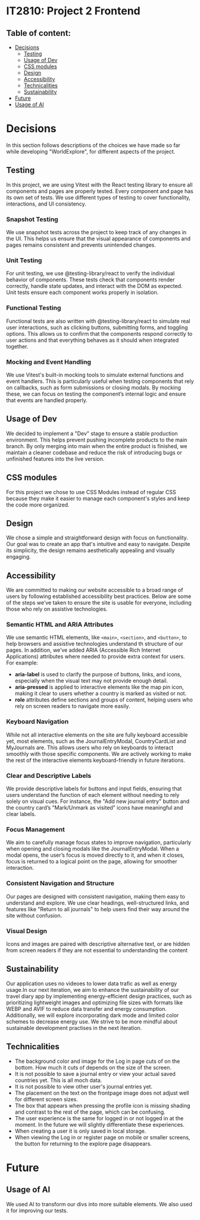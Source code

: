 # IT2810: Project 2 Frontend

## Table of content:

- [Decisions](#decisions)
  - [Testing](#testing)
  - [Usage of Dev](#usage-of-dev)
  - [CSS modules](#css-modules)
  - [Design](#design)
  - [Accessibility](#accessibility)
  - [Technicalities](#technicalities)
  - [Sustainability](#sustainability)
- [Future](#future)
- [Usage of AI](#usage-of-ai)

# Decisions

In this section follows descriptions of the choices we have made so far while developing "WorldExplore", for different aspects of the project.

## Testing

In this project, we are using Vitest with the React testing library to ensure all components and pages are properly tested. Every component and page has its own set of tests. We use different types of testing to cover functionality, interactions, and UI consistency.

### Snapshot Testing
We use snapshot tests across the project to keep track of any changes in the UI. This helps us ensure that the visual appearance of components and pages remains consistent and prevents unintended changes.

### Unit Testing
For unit testing, we use @testing-library/react to verify the individual behavior of components. These tests check that components render correctly, handle state updates, and interact with the DOM as expected. Unit tests ensure each component works properly in isolation.

### Functional Testing
Functional tests are also written with @testing-library/react to simulate real user interactions, such as clicking buttons, submitting forms, and toggling options. This allows us to confirm that the components respond correctly to user actions and that everything behaves as it should when integrated together.

### Mocking and Event Handling
We use Vitest's built-in mocking tools to simulate external functions and event handlers. This is particularly useful when testing components that rely on callbacks, such as form submissions or closing modals. By mocking these, we can focus on testing the component’s internal logic and ensure that events are handled properly.


## Usage of Dev

We decided to implement a "Dev" stage to ensure a stable production environment. This helps prevent pushing incomplete products to the main branch. By only merging into main when the entire product is finished, we maintain a cleaner codebase and reduce the risk of introducing bugs or unfinished features into the live version.

## CSS modules

For this project we chose to use CSS Modules instead of regular CSS because they make it easier to manage each component's styles and keep the code more organized.

## Design

We chose a simple and straightforward design with focus on functionality. Our goal was to create an app that's intuitive and easy to navigate. Despite its simplicity, the design remains aesthetically appealing and visually engaging.

## Accessibility

We are committed to making our website accessible to a broad range of users by following established accessibility best practices. Below are some of the steps we’ve taken to ensure the site is usable for everyone, including those who rely on assistive technologies.

### Semantic HTML and ARIA Attributes
We use semantic HTML elements, like `<main>`, `<section>`, and `<button>`, to help browsers and assistive technologies understand th structure of our pages. In addition, we’ve added ARIA (Accessible Rich Internet Applications) attributes where needed to provide extra context for users. For example:

- **aria-label** is used to clarify the purpose of buttons, links, and icons, especially when the visual text may not provide enough detail.
- **aria-pressed** is applied to interactive elements like the map pin icon, making it clear to users whether a country is marked as visited or not.
- **role** attributes define sections and groups of content, helping users who rely on screen readers to navigate more easily.

### Keyboard Navigation
While not all interactive elements on the site are fully keyboard accessible yet, most elements, such as the JournalEntryModal, CountryCardList and MyJournals are. This allows users who rely on keyboards to interact smoothly with those specific components. We are actively working to make the rest of the interactive elements keyboard-friendly in future iterations.

### Clear and Descriptive Labels
We provide descriptive labels for buttons and input fields, ensuring that users understand the function of each element without needing to rely solely on visual cues. For instance, the "Add new journal entry" button and the country card’s "Mark/Unmark as visited" icons have meaningful and clear labels.

### Focus Management
We aim to carefully manage focus states to improve navigation, particularly when opening and closing modals like the JournalEntryModal. When a modal opens, the user’s focus is moved directly to it, and when it closes, focus is returned to a logical point on the page, allowing for smoother interaction.

### Consistent Navigation and Structure
Our pages are designed with consistent navigation, making them easy to understand and explore. We use clear headings, well-structured links, and features like "Return to all journals" to help users find their way around the site without confusion.

### Visual Design
Icons and images are paired with descriptive alternative text, or are hidden from screen readers if they are not essential to understanding the content

## Sustainability
Our application uses no videoes to lower data trafic as well as energy usage.In our next iteration, we aim to enhance the sustainability of our travel diary app by implementing energy-efficient design practices, such as prioritizing lightweight images and optimizing file sizes with formats like WEBP and AVIF to reduce data transfer and energy consumption. Additionally, we will explore incorporating dark mode and limited color schemes to decrease energy use. We strive to be more mindful about sustainable development practises in the next iteration.

## Technicalities
- The background color and image for the Log in page cuts of on the bottom. How much it cuts of depends on the size of the screen.
- It is not possible to save a journal entry or view your actual saved countries yet. This is all moch data.
- It is not possible to view other user's journal entries yet.
- The placement on the text on the frontpage image does not adjust well for different screen sizes.
- The box that appears when pressing the profile icon is missing shading and contrast to the rest of the page, which can be confusing.
- The user experience is the same for logged in or not logged in at the moment. In the future we will slightly differentiate these experiences.
- When creating a user it is only saved in local storage.
- When viewing the Log in or register page on mobile or smaller screens, the button for returning to the explore page disappears.


<!-- Write more here -->


# Future

<!-- Write more here -->

## Usage of AI

We used AI to transform our divs into more suitable elements. We also used it for improving our tests.
